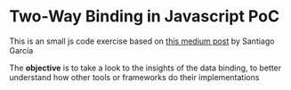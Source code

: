 # Two-Way Binding in Javascript PoC
This is an small js code exercise based on [this medium post](https://medium.com/better-programming/js-vanilla-two-way-binding-5a29bc86c787) by Santiago García

The **objective** is to take a look to the insights of the data binding, to better understand how other tools or frameworks do their implementations
